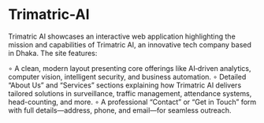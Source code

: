 # Trimatric-AI
Trimatric AI showcases an interactive web application highlighting the mission and capabilities of Trimatric AI, an innovative tech company based in Dhaka. The site features:

∘ A clean, modern layout presenting core offerings like AI‑driven analytics, computer vision, intelligent security, and business automation. 
∘ Detailed “About Us” and “Services” sections explaining how Trimatric AI delivers tailored solutions in surveillance, traffic management, attendance systems, head-counting, and more. 
∘ A professional “Contact” or “Get in Touch” form with full details—address, phone, and email—for seamless outreach.
